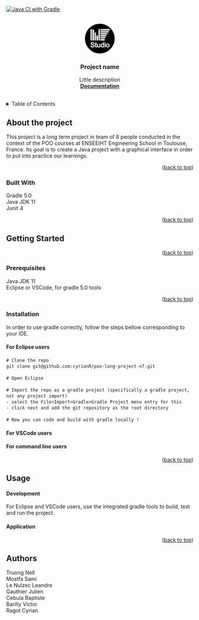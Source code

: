 <a name="readme-top"></a>

[![Java CI with Gradle](https://github.com/cyrianR/poo-long-project-n7/actions/workflows/gradle.yml/badge.svg)](https://github.com/cyrianR/poo-long-project-n7/actions/workflows/gradle.yml)

<!-- PROJECT TITLE -->
<br />
<div align="center">
  <a href="https://github.com/cyrianR/poo-long-project-n7/tree/main">
    <img src="images/logo.png" alt="Logo" width="80" height="80">
  </a>

  <h3 align="center">Project name</h3>

  <p align="center">
    Little description
    <br />
    <a href=""><strong>Documentation</strong></a>
    <br />
    <br />
  </p>
</div>

<!-- TABLE OF CONTENTS -->
<details>
  <summary>Table of Contents</summary>
  <ol>
    <li>
      <a href="#about-the-project">About the project</a>
      <ul>
        <li><a href="#built-with">Built With</a></li>
      </ul>
    </li>
    <li>
      <a href="#getting-started">Getting Started</a>
      <ul>
        <li><a href="#prerequisites">Prerequisites</a></li>
        <li><a href="#installation">Installation</a></li>
      </ul>
    </li>
    <li><a href="#usage">Usage</a></li>
    <li><a href="#authors">Authors</a></li>
  </ol>
</details>

<!-- ABOUT THE PROJECT -->
## About the project

This project is a long term project in team of 8 people conducted in the context of the POO courses at ENSEEIHT Engineering School in Toulouse, France. Its goal is to create a Java project with a graphical interface in order to put into practice our learnings.

<p align="right">(<a href="#readme-top">back to top</a>)</p>

<!-- BUILT WITH -->
### Built With

Gradle 5.0  
Java JDK 11  
Junit 4


<p align="right">(<a href="#readme-top">back to top</a>)</p>

<!-- GETTING STARTED -->
## Getting Started

<p align="right">(<a href="#readme-top">back to top</a>)</p>

<!-- PREREQUISITES -->
### Prerequisites

Java JDK 11  
Eclipse or VSCode, for gradle 5.0 tools

<p align="right">(<a href="#readme-top">back to top</a>)</p>

<!-- INSTALLATION -->
### Installation

In order to use gradle correctly, follow the steps bellow corresponding to your IDE. 

#### For Eclipse users
```
# Clone the repo
git clone git@github.com:cyrianR/poo-long-project-n7.git  

# Open Eclipse

# Import the repo as a gradle project (specifically a gradle project, not any project import)
- select the File>Import>Gradle>Gradle Project menu entry for this
- click next and add the git repository as the root directory

# Now you can code and build with gradle locally !
```

#### For VSCode users


#### For command line users


 

<p align="right">(<a href="#readme-top">back to top</a>)</p>

<!-- USAGE -->
## Usage

#### Development

For Eclipse and VSCode users, use the integrated gradle tools to build, test and run the project.  

#### Application

<p align="right">(<a href="#readme-top">back to top</a>)</p>

<!-- AUTHORS -->
## Authors

Truong Nell  
Mostfa Sami  
Le Nulzec Leandre  
Gauthier Julien  
Cebula Baptiste  
Barilly Victor  
Ragot Cyrian


